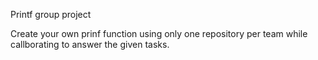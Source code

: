 Printf group project

Create your own prinf function using only one repository per team while callborating to answer the given tasks.
